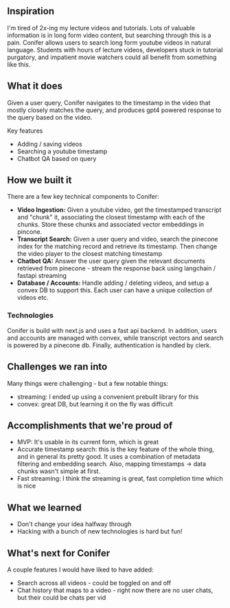 ## Inspiration

I'm tired of 2x-ing my lecture videos and tutorials. Lots of valuable information is in long form video content, but searching through this is a pain. Conifer allows users to search long form youtube videos in natural language. Students with hours of lecture videos, developers stuck in tutorial purgatory, and impatient movie watchers could all benefit from something like this.

## What it does

Given a user query, Conifer navigates to the timestamp in the video that mostly closely matches the query, and produces gpt4 powered response to the query based on the video. 

Key features

- Adding / saving videos 
- Searching a youtube timestamp
- Chatbot QA based on query

## How we built it

There are a few key technical components to Conifer:
- **Video Ingestion:** Given a youtube video, get the timestamped transcript and "chunk" it, associating the closest timestamp with each of the chunks. Store these chunks and associated vector embeddings in pincone.
- **Transcript Search:** Given a user query and video, search the pinecone index for the matching record and retrieve its timestamp. Then change the video player to the closest matching timestamp
- **Chatbot QA:** Answer the user query given the relevant documents retrieved from pinecone - stream the response back using langchain / fastapi streaming
- **Database / Accounts:** Handle adding / deleting videos, and setup a convex DB to support this. Each user can have a unique collection of videos etc. 

### Technologies

Conifer is build with next.js and uses a fast api backend. In addition, users and accounts are managed with convex, while transcript vectors and search is powered by a pinecone db. Finally, authentication is handled by clerk. 

## Challenges we ran into

Many things were challenging - but a few notable things:

- streaming: I ended up using a convenient prebuilt library for this
- convex: great DB, but learning it on the fly was difficult

## Accomplishments that we're proud of

- MVP: It's usable in its current form, which is great
- Accurate timestamp search: this is the key feature of the whole thing, and in general its pretty good. It uses a combination of metadata filtering and embedding search. Also, mapping timestamps -> data chunks wasn't simple at first.
- Fast streaming: I think the streaming is great, fast completion time which is nice

## What we learned

- Don't change your idea halfway through
- Hacking with a bunch of new technologies is hard but fun!

## What's next for Conifer

A couple features I would have liked to have added:
- Search across all videos - could be toggled on and off
- Chat history that maps to a video - right now there are no user chats, but their could be chats per vid
